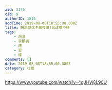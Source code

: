 ```yaml
---
aid: 1376
cid: 9
authorID: 1816
addTime: 2019-08-08T18:55:00.000Z
title: 胡溫缺席李鵬喪禮!習政權不穩
tags:
    - 胡溫
    - 李鵬喪
    - 禮
    - 習
    - 權
comments: []
date: 2019-08-08T18:55:00.000Z
category: 吐槽
---
```


https://www.youtube.com/watch?v=4gJHVj8L90U
